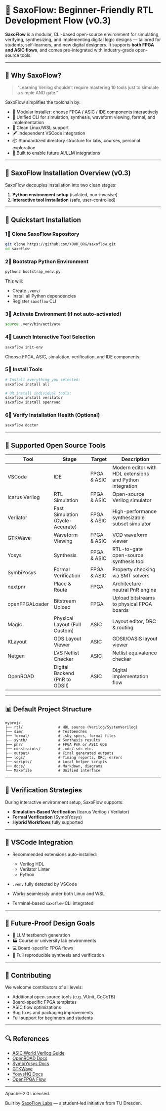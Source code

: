 # 🧰 SaxoFlow: Beginner-Friendly RTL Development Flow (v0.3)

**SaxoFlow** is a modular, CLI-based open-source environment for simulating, verifying, synthesizing, and implementing digital logic designs — tailored for students, self-learners, and new digital designers.
It supports **both FPGA and ASIC flows**, and comes pre-integrated with industry-grade open-source tools.

---

## 🌟 Why SaxoFlow?

> “Learning Verilog shouldn’t require mastering 10 tools just to simulate a simple AND gate.”

SaxoFlow simplifies the toolchain by:

* 🧱 Modular installer: choose FPGA / ASIC / IDE components interactively
* 🔧 Unified CLI for simulation, synthesis, waveform viewing, formal, and implementation
* 🧠 Clean Linux/WSL support
* 🖋 Independent VSCode integration
* 📦 Standardized directory structure for labs, courses, personal exploration
* 🤖 Built to enable future AI/LLM integrations

---

## 🔧 SaxoFlow Installation Overview (v0.3)

SaxoFlow decouples installation into two clean stages:

1. **Python environment setup** (isolated, non-invasive)
2. **Interactive tool installation** (safe, user-controlled)

---

## 🚀 Quickstart Installation

### 1⃣  Clone SaxoFlow Repository

```bash
git clone https://github.com/YOUR_ORG/saxoflow.git
cd saxoflow
```

### 2⃣  Bootstrap Python Environment

```bash
python3 bootstrap_venv.py
```

This will:

* Create `.venv/`
* Install all Python dependencies
* Register `saxoflow` CLI

### 3⃣  Activate Environment (if not auto-activated)

```bash
source .venv/bin/activate
```

### 4⃣  Launch Interactive Tool Selection

```bash
saxoflow init-env
```

Choose FPGA, ASIC, simulation, verification, and IDE components.

### 5⃣  Install Tools

```bash
# Install everything you selected:
saxoflow install all

# OR install individual tools:
saxoflow install verilator
saxoflow install openroad
```

### 6⃣  Verify Installation Health (Optional)

```bash
saxoflow doctor
```

---

## 🧪 Supported Open Source Tools

| **Tool**       | **Stage**                        | **Target**  | **Description**                                          |
| -------------- | -------------------------------- | ----------- | -------------------------------------------------------- |
| VSCode         | IDE                              | FPGA & ASIC | Modern editor with HDL extensions and Python integration |
| Icarus Verilog | RTL Simulation                   | FPGA & ASIC | Open-source Verilog simulator                            |
| Verilator      | Fast Simulation (Cycle-Accurate) | FPGA & ASIC | High-performance synthesizable subset simulator          |
| GTKWave        | Waveform Viewing                 | FPGA & ASIC | VCD waveform viewer                                      |
| Yosys          | Synthesis                        | FPGA & ASIC | RTL-to-gate open-source synthesis tool                   |
| SymbiYosys     | Formal Verification              | FPGA & ASIC | Property checking via SMT solvers                        |
| nextpnr        | Place & Route                    | FPGA        | Architecture-neutral PnR engine                          |
| openFPGALoader | Bitstream Upload                 | FPGA        | Upload bitstreams to physical FPGA boards                |
| Magic          | Physical Layout (Full Custom)    | ASIC        | Layout editor, DRC & routing                             |
| KLayout        | GDS Layout Viewer                | ASIC        | GDSII/OASIS layout viewer                                |
| Netgen         | LVS Netlist Checker              | ASIC        | Netlist equivalence checker                              |
| OpenROAD       | Digital Backend (PnR to GDSII)   | ASIC        | Digital implementation flow                              |

---

## 📊 Default Project Structure

```text
myproj/
├── rtl/                # HDL source (Verilog/SystemVerilog)
├── sim/                # Testbenches
├── formal/             # .sby specs, formal files
├── synth/              # Synthesis results
├── pnr/                # FPGA PnR or ASIC GDS
├── constraints/        # .xdc/.sdc etc.
├── output/             # Final generated outputs
├── logs/               # Timing reports, DRC, errors
├── scripts/            # Local helper scripts
├── docs/               # Markdown, diagrams
└── Makefile            # Unified interface
```

---

## 🔮 Verification Strategies

During interactive environment setup, SaxoFlow supports:

* **Simulation-Based Verification** (Icarus Verilog / Verilator)
* **Formal Verification** (SymbiYosys)
* **Hybrid Workflows** fully supported

---

## 📁 VSCode Integration

* Recommended extensions auto-installed:

  * Verilog HDL
  * Verilator Linter
  * Python
* `.venv` fully detected by VSCode
* Works seamlessly under both Linux and WSL
* Terminal-based `saxoflow` CLI integrated

---

## 🤖 Future-Proof Design Goals

* 🎯 LLM testbench generation
* 🏭 Course or university lab environments
* 💻 Board-specific FPGA flows
* 🔄 Full reproducible synthesis and verification

---

## 🔧 Contributing

We welcome contributors of all levels:

* Additional open-source tools (e.g. VUnit, CoCoTB)
* Board-specific FPGA templates
* ASIC flow optimizations
* Bug fixes and packaging improvements
* Full support for beginners and students

---

## 🔍 References

* [ASIC World Verilog Guide](https://www.asic-world.com/verilog/)
* [OpenROAD Docs](https://openroad.readthedocs.io/)
* [SymbiYosys Docs](https://symbiyosys.readthedocs.io/)
* [GTKWave](http://gtkwave.sourceforge.net/)
* [YosysHQ Docs](https://yosyshq.net/yosys/documentation.html)
* [OpenFPGA Flow](https://github.com/YosysHQ/nextpnr)

---

Apache-2.0 Licensed.

Built by [SaxoFlow Labs](https://github.com/saxoflowlabs) — a student-led initiative from TU Dresden.
